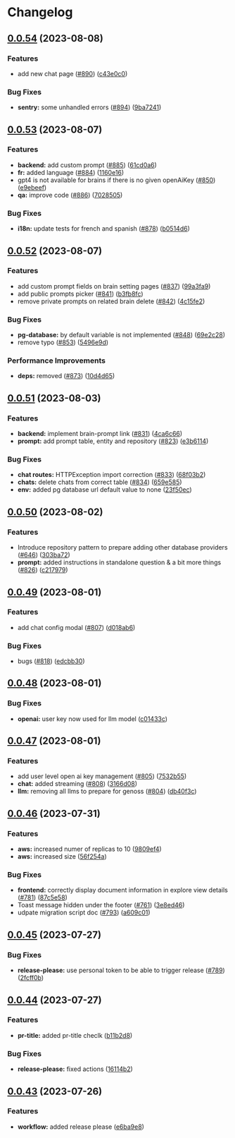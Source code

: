 # Changelog

## [0.0.54](https://github.com/StanGirard/quivr/compare/v0.0.53...v0.0.54) (2023-08-08)


### Features

* add new chat page ([#890](https://github.com/StanGirard/quivr/issues/890)) ([c43e0c0](https://github.com/StanGirard/quivr/commit/c43e0c01c4ddcf0d97b9bb89784ff004fb7a0a79))


### Bug Fixes

* **sentry:** some unhandled errors ([#894](https://github.com/StanGirard/quivr/issues/894)) ([9ba7241](https://github.com/StanGirard/quivr/commit/9ba724168eacf4b074ad062f2a58b637597335ba))

## [0.0.53](https://github.com/StanGirard/quivr/compare/v0.0.52...v0.0.53) (2023-08-07)


### Features

* **backend:** add custom prompt ([#885](https://github.com/StanGirard/quivr/issues/885)) ([61cd0a6](https://github.com/StanGirard/quivr/commit/61cd0a6bde989bc9f931f47967c3bbddc3b0446b))
* **fr:** added language  ([#884](https://github.com/StanGirard/quivr/issues/884)) ([1160e16](https://github.com/StanGirard/quivr/commit/1160e160141f350a39ae4f73ff88ad79e1b1d874))
* gpt4 is not available for brains if there is no given openAiKey  ([#850](https://github.com/StanGirard/quivr/issues/850)) ([e9ebeef](https://github.com/StanGirard/quivr/commit/e9ebeef72ae2dee40b6bdff58121f9f9e1814577))
* **qa:** improve code ([#886](https://github.com/StanGirard/quivr/issues/886)) ([7028505](https://github.com/StanGirard/quivr/commit/7028505571a8e1f8569a12b770b3ce99cd2ec4e0))


### Bug Fixes

* **i18n:** update tests for french and spanish ([#878](https://github.com/StanGirard/quivr/issues/878)) ([b0514d6](https://github.com/StanGirard/quivr/commit/b0514d6149d474747de642d12454f6b511a1f947))

## [0.0.52](https://github.com/StanGirard/quivr/compare/v0.0.51...v0.0.52) (2023-08-07)


### Features

* add custom prompt fields on brain setting pages ([#837](https://github.com/StanGirard/quivr/issues/837)) ([99a3fa9](https://github.com/StanGirard/quivr/commit/99a3fa9b296520a71028194e21bc808a2ec208a0))
* add public prompts picker ([#841](https://github.com/StanGirard/quivr/issues/841)) ([b3fb8fc](https://github.com/StanGirard/quivr/commit/b3fb8fc3bc2d71a72e73b4f0aa30c84255a77fc0))
* remove private prompts on related brain delete ([#842](https://github.com/StanGirard/quivr/issues/842)) ([4c15fe2](https://github.com/StanGirard/quivr/commit/4c15fe2bfde7a2fdc59c299ef668f1ba0cd8ffa8))


### Bug Fixes

* **pg-database:** by default variable is not implemented ([#848](https://github.com/StanGirard/quivr/issues/848)) ([69e2c28](https://github.com/StanGirard/quivr/commit/69e2c289e5a6e4cfd6b7187a3c4fda5c538d5d35))
* remove typo ([#853](https://github.com/StanGirard/quivr/issues/853)) ([5496e9d](https://github.com/StanGirard/quivr/commit/5496e9d738a1f80f11b6c8fa8606960abcbcd06d))


### Performance Improvements

* **deps:** removed ([#873](https://github.com/StanGirard/quivr/issues/873)) ([10d4d65](https://github.com/StanGirard/quivr/commit/10d4d65c1e203aaae1069395ed5066fbfc9c7715))

## [0.0.51](https://github.com/StanGirard/quivr/compare/v0.0.50...v0.0.51) (2023-08-03)


### Features

* **backend:** implement brain-prompt link ([#831](https://github.com/StanGirard/quivr/issues/831)) ([4ca6c66](https://github.com/StanGirard/quivr/commit/4ca6c667da3d5daf0339c65f077c8956c7ef42e8))
* **prompt:** add prompt table, entity and repository ([#823](https://github.com/StanGirard/quivr/issues/823)) ([e3b6114](https://github.com/StanGirard/quivr/commit/e3b6114248ee04a9dc6b93093256d82324672925))


### Bug Fixes

* **chat routes:** HTTPException import correction ([#833](https://github.com/StanGirard/quivr/issues/833)) ([68f03b2](https://github.com/StanGirard/quivr/commit/68f03b2416f5b49e9f8e72c5b1c91754792a1233))
* **chats:** delete chats from correct table ([#834](https://github.com/StanGirard/quivr/issues/834)) ([659e585](https://github.com/StanGirard/quivr/commit/659e585145ea0aa8bf88ecc48d31e0b65098a729))
* **env:** added pg database url default value to none ([23f50ec](https://github.com/StanGirard/quivr/commit/23f50ec3a37af453f1b8b69592d1a640189d50e8))

## [0.0.50](https://github.com/StanGirard/quivr/compare/v0.0.49...v0.0.50) (2023-08-02)


### Features

* Introduce repository pattern to prepare adding other database providers ([#646](https://github.com/StanGirard/quivr/issues/646)) ([303ba72](https://github.com/StanGirard/quivr/commit/303ba72028d349196b78cc07db627115ec0aff90))
* **prompt:** added instructions in standalone question & a bit more things  ([#826](https://github.com/StanGirard/quivr/issues/826)) ([c217979](https://github.com/StanGirard/quivr/commit/c21797905d7d57dab73f9b7047da1a50aae37b9b))

## [0.0.49](https://github.com/StanGirard/quivr/compare/v0.0.48...v0.0.49) (2023-08-01)


### Features

* add chat config modal ([#807](https://github.com/StanGirard/quivr/issues/807)) ([d018ab6](https://github.com/StanGirard/quivr/commit/d018ab6a9334b45b86e0c7fed3a552f5cb202523))


### Bug Fixes

* bugs ([#818](https://github.com/StanGirard/quivr/issues/818)) ([edcbb30](https://github.com/StanGirard/quivr/commit/edcbb30e97535013b61d5a94bb4204d030cba2f2))

## [0.0.48](https://github.com/StanGirard/quivr/compare/v0.0.47...v0.0.48) (2023-08-01)


### Bug Fixes

* **openai:** user key now used for llm model ([c01433c](https://github.com/StanGirard/quivr/commit/c01433c84194e1d155ad3917de58257d24c30c38))

## [0.0.47](https://github.com/StanGirard/quivr/compare/v0.0.46...v0.0.47) (2023-08-01)


### Features

* add user level open ai key management ([#805](https://github.com/StanGirard/quivr/issues/805)) ([7532b55](https://github.com/StanGirard/quivr/commit/7532b558c74962e5916b951235e8578cc8e882a2))
* **chat:** added streaming ([#808](https://github.com/StanGirard/quivr/issues/808)) ([3166d08](https://github.com/StanGirard/quivr/commit/3166d089ee82730882c26454bd110a3dfae067c9))
* **llm:** removing all llms to prepare for genoss ([#804](https://github.com/StanGirard/quivr/issues/804)) ([db40f3c](https://github.com/StanGirard/quivr/commit/db40f3cccd596f4337823e0306e66224d5e1c8c9))

## [0.0.46](https://github.com/StanGirard/quivr/compare/v0.0.45...v0.0.46) (2023-07-31)


### Features

* **aws:** increased numer of replicas to 10 ([9809ef4](https://github.com/StanGirard/quivr/commit/9809ef4119a2351b78217c73c545b7e327676135))
* **aws:** increased size ([56f254a](https://github.com/StanGirard/quivr/commit/56f254a050fcc3b9ee073318bd566e03675658cd))


### Bug Fixes

* **frontend:** correctly display document information in explore view details ([#781](https://github.com/StanGirard/quivr/issues/781)) ([87c5e58](https://github.com/StanGirard/quivr/commit/87c5e582a2579ebb68f272cb62175dfa6f2e6dc8))
* Toast message hidden under the footer ([#761](https://github.com/StanGirard/quivr/issues/761)) ([3e8ed46](https://github.com/StanGirard/quivr/commit/3e8ed463173659ebe599602e97c2d11191144ecb))
* udpate migration script doc ([#793](https://github.com/StanGirard/quivr/issues/793)) ([a609c01](https://github.com/StanGirard/quivr/commit/a609c01aa8fab10e74eed64edd795c56bece1fdb))

## [0.0.45](https://github.com/StanGirard/quivr/compare/v0.0.44...v0.0.45) (2023-07-27)


### Bug Fixes

* **release-please:** use personal token to be able to trigger release ([#789](https://github.com/StanGirard/quivr/issues/789)) ([2fcff0b](https://github.com/StanGirard/quivr/commit/2fcff0bedab3a53cb3dc395c0e362edb2962aaa7))

## [0.0.44](https://github.com/StanGirard/quivr/compare/v0.0.43...v0.0.44) (2023-07-27)


### Features

* **pr-title:** added pr-title checlk ([b11b2d8](https://github.com/StanGirard/quivr/commit/b11b2d8658fec3940bb0c0280124cbdd77d8d74b))


### Bug Fixes

* **release-please:** fixed actions ([16114b2](https://github.com/StanGirard/quivr/commit/16114b2c5271ab299b7e84f5a9e552dab58cd211))

## [0.0.43](https://github.com/StanGirard/quivr/compare/v0.0.42...v0.0.43) (2023-07-26)


### Features

* **workflow:** added release please ([e6ba9e8](https://github.com/StanGirard/quivr/commit/e6ba9e80f48a1d8822c99e5b77e064dc2b18e718))
